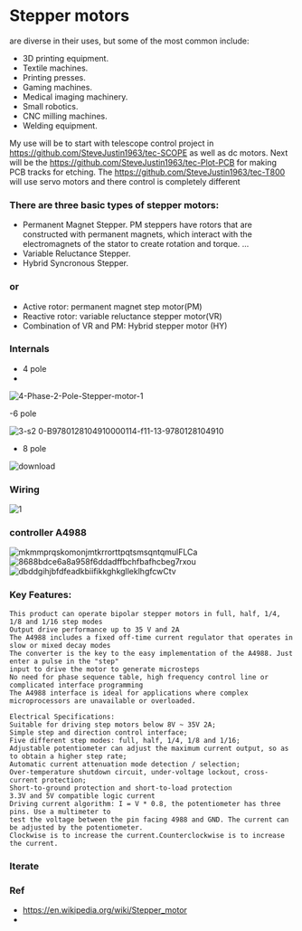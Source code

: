 # Stepper motors 
are diverse in their uses, but some of the most common include:
- 3D printing equipment.
- Textile machines.
- Printing presses.
- Gaming machines.
- Medical imaging machinery.
- Small robotics.
- CNC milling machines.
- Welding equipment.

My use will be to start with telescope control project in https://github.com/SteveJustin1963/tec-SCOPE as well as dc motors.
Next will be the https://github.com/SteveJustin1963/tec-Plot-PCB for making PCB tracks for etching.
The https://github.com/SteveJustin1963/tec-T800 will use servo motors and there control is completely different

### There are three basic types of stepper motors:

- Permanent Magnet Stepper. PM steppers have rotors that are constructed with permanent magnets, which interact with the electromagnets of the stator to create rotation and torque. ...
- Variable Reluctance Stepper.
- Hybrid Syncronous Stepper.
### or 
- Active rotor: permanent magnet step motor(PM)
- Reactive rotor: variable reluctance stepper motor(VR)
- Combination of VR and PM: Hybrid stepper motor (HY)

### Internals
- 4 pole
- 
![4-Phase-2-Pole-Stepper-motor-1](https://user-images.githubusercontent.com/58069246/169805899-64fd7d8c-22e7-4a66-b5e3-192cf447f756.png)


-6 pole

![3-s2 0-B9780128104910000114-f11-13-9780128104910](https://user-images.githubusercontent.com/58069246/169805536-7e0c8743-c56a-4ff5-a674-7aeb7645298b.jpg)

- 8 pole

![download](https://user-images.githubusercontent.com/58069246/169805646-be953efc-18c6-4e1f-9bf7-01ef2bdb0282.jpg)



### Wiring

![1](https://user-images.githubusercontent.com/58069246/169805317-22342ba9-7034-463e-9bbe-cfdbfc88d985.png)


### controller A4988

![mkmmprqskomonjmtkrrorttpqtsmsqntqmulFLCa](https://user-images.githubusercontent.com/58069246/169950912-ad9e476b-ac5d-4c3c-a0f2-931428dc3909.jpg)
![8688bdce6a8a958f6ddadffbchfbafhcbeg7rxou](https://user-images.githubusercontent.com/58069246/169950942-ea9a7659-74fd-472f-99cc-f6114c631746.jpg)
![dbddgihjbfdfeadkbiifikkghkglleklhgfcwCtv](https://user-images.githubusercontent.com/58069246/169950950-c8c92372-4900-4b52-af9a-1c3144217924.jpg)

### Key Features:
```
This product can operate bipolar stepper motors in full, half, 1/4, 1/8 and 1/16 step modes
Output drive performance up to 35 V and 2A
The A4988 includes a fixed off-time current regulator that operates in slow or mixed decay modes
The converter is the key to the easy implementation of the A4988. Just enter a pulse in the "step" 
input to drive the motor to generate microsteps
No need for phase sequence table, high frequency control line or complicated interface programming
The A4988 interface is ideal for applications where complex microprocessors are unavailable or overloaded.

Electrical Specifications:
Suitable for driving step motors below 8V ~ 35V 2A;
Simple step and direction control interface;
Five different step modes: full, half, 1/4, 1/8 and 1/16;
Adjustable potentiometer can adjust the maximum current output, so as to obtain a higher step rate;
Automatic current attenuation mode detection / selection;
Over-temperature shutdown circuit, under-voltage lockout, cross-current protection;
Short-to-ground protection and short-to-load protection
3.3V and 5V compatible logic current
Driving current algorithm: I = V * 0.8, the potentiometer has three pins. Use a multimeter to 
test the voltage between the pin facing 4988 and GND. The current can be adjusted by the potentiometer. 
Clockwise is to increase the current.Counterclockwise is to increase the current.
```


### Iterate

### Ref
- https://en.wikipedia.org/wiki/Stepper_motor
- 
